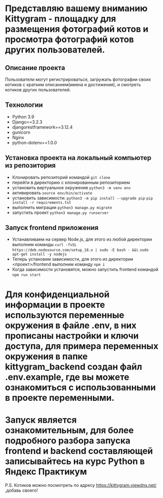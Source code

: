 # Представляю вашему вниманию Kittygram - площадку для размещения фотографий котов и просмотра фотографий котов других пользователей.

## Описание проекта
Пользователи могут регистрироваться, загружать фотографии своих котиков с кратким описанием(имена и достижения), и смотреть котиков других пользователей.

## Технологии

 - Python 3.9
 - Django==3.2.3
 - djangorestframework==3.12.4
 - gunicorn
 - Nginx
 - python-dotenv==1.0.0

## Установка проекта на локальный компьютер из репозитория 
 - Клонировать репозиторий командой `git clone`
 - перейти в директорию с клонированным репозиторием
 - установить виртуальное окружение `python3 -m venv env`
 - активировать `source env/bin/activate`
 - установить зависимости:
   `python3 -m pip install --upgrade pip`  `pip install -r requirements.txt`
 - выполнить миграции `python3 manage.py migrate`
 - запустить проект `python3 manage.py runserver`

## Запуск frontend приложения
 - Устанавливаем на сервер Node.js, для этого из любой директории выполним команды
  `curl -fsSL https://deb.nodesource.com/setup_18.x | sudo -E bash - &&\`  `sudo apt-get install -y nodejs `
 - Теперь установим зависимости, для этого из директории  <проект>/frontend выполним команду `npm i`
 - Когда зависимости установятся, можно запустить frontend командой `npm run start`

# Для конфиденциальной информации в проекте используются переменные окружения в файле .env, в них прописаны настройки и ключи доступа, для примера переменных окружения в папке kittygram_backend создан файл .env.example, где вы можете ознакомиться с использованными в проекте переменными.

# Запуск является ознакомительным, для более подробного разбора запуска frontend и backend составляющей записывайтесь на курс Python в Яндекс Практикум
P.S. Котиков можно посмотреть по адресу https://kittygram.viewdns.net/ ,добавь своего!
